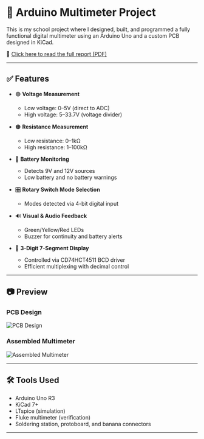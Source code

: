# 🧪 Arduino Multimeter Project

This is my school project where I designed, built, and programmed a fully functional digital multimeter using an Arduino Uno and a custom PCB designed in KiCad.

📄 [Click here to read the full report (PDF)](docs/P2-Multimeter-Report.pdf)

---

## ✅ Features

- 🟢 **Voltage Measurement**
  - Low voltage: 0–5V (direct to ADC)
  - High voltage: 5–33.7V (voltage divider)

- 🟠 **Resistance Measurement**
  - Low resistance: 0–1kΩ
  - High resistance: 1–100kΩ

- 🔋 **Battery Monitoring**
  - Detects 9V and 12V sources
  - Low battery and no battery warnings

- 🎛️ **Rotary Switch Mode Selection**
  - Modes detected via 4-bit digital input

- 🔊 **Visual & Audio Feedback**
  - Green/Yellow/Red LEDs
  - Buzzer for continuity and battery alerts

- 🔢 **3-Digit 7-Segment Display**
  - Controlled via CD74HCT4511 BCD driver
  - Efficient multiplexing with decimal control

---

## 📷 Preview

### PCB Design
![PCB Design](docs/pcb-design.png)

### Assembled Multimeter
![Assembled Multimeter](docs/assembled-multimeter.png)

---

## 🛠️ Tools Used

- Arduino Uno R3
- KiCad 7+
- LTspice (simulation)
- Fluke multimeter (verification)
- Soldering station, protoboard, and banana connectors

---
